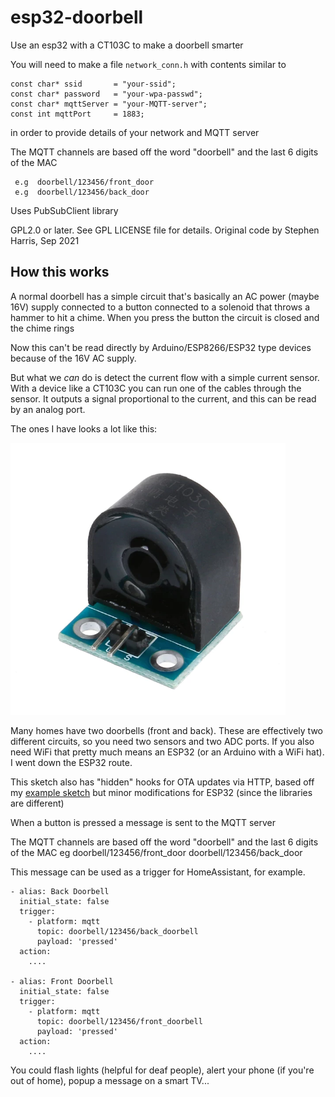# esp32-doorbell
Use an esp32 with a CT103C to make a doorbell smarter

You will need to make a file `network_conn.h` with contents similar to

    const char* ssid       = "your-ssid";
    const char* password   = "your-wpa-passwd";
    const char* mqttServer = "your-MQTT-server";
    const int mqttPort     = 1883;

in order to provide details of your network and MQTT server

The MQTT channels are based off the word "doorbell" and the last 6 digits
of the MAC
   
     e.g  doorbell/123456/front_door
     e.g  doorbell/123456/back_door
   
Uses PubSubClient library
   
GPL2.0 or later.  See GPL LICENSE file for details.
Original code by Stephen Harris, Sep 2021

## How this works

A normal doorbell has a simple circuit that's basically an AC power
(maybe 16V) supply connected to a button connected to a solenoid that
throws a hammer to hit a chime.  When you press the button the circuit
is closed and the chime rings

Now this can't be read directly by Arduino/ESP8266/ESP32 type devices
because of the 16V AC supply.

But what we _can_ do is detect the current flow with a simple current
sensor.   With a device like a CT103C you can run one of the cables
through the sensor.  It outputs a signal proportional to the current,
and this can be read by an analog port.

The ones I have looks a lot like this:

![ct103c](ct103c.png)

Many homes have two doorbells (front and back).  These are effectively
two different circuits, so you need two sensors and two ADC ports.  If
you also need WiFi that pretty much means an ESP32 (or an Arduino with
a WiFi hat).  I went down the ESP32 route.

This sketch also has "hidden" hooks for OTA updates via HTTP,
based off my [example sketch](https:github.com/sweharris/esp8266-example)
but minor modifications for ESP32 (since the libraries are different)

When a button is pressed a message is sent to the MQTT server

The MQTT channels are based off the word "doorbell" and the last 6 digits
of the MAC
  eg doorbell/123456/front_door
     doorbell/123456/back_door

This message can be used as a trigger for HomeAssistant, for example.

```
- alias: Back Doorbell
  initial_state: false
  trigger:
    - platform: mqtt
      topic: doorbell/123456/back_doorbell
      payload: 'pressed'
  action:
    ....

- alias: Front Doorbell
  initial_state: false
  trigger:
    - platform: mqtt
      topic: doorbell/123456/front_doorbell
      payload: 'pressed'
  action:
    ....
```

You could flash lights (helpful for deaf people), alert your phone (if
you're out of home), popup a message on a smart TV...
